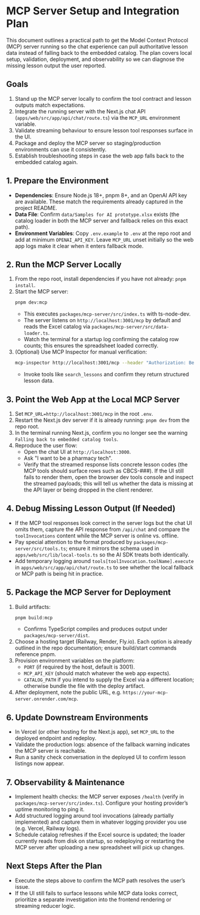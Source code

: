 # MCP Server Setup and Integration Plan

This document outlines a practical path to get the Model Context Protocol (MCP) server running so the chat experience can pull authoritative lesson data instead of falling back to the embedded catalog. The plan covers local setup, validation, deployment, and observability so we can diagnose the missing lesson output the user reported.

## Goals

1. Stand up the MCP server locally to confirm the tool contract and lesson outputs match expectations.
2. Integrate the running server with the Next.js chat API (`apps/web/src/app/api/chat/route.ts`) via the `MCP_URL` environment variable.
3. Validate streaming behaviour to ensure lesson tool responses surface in the UI.
4. Package and deploy the MCP server so staging/production environments can use it consistently.
5. Establish troubleshooting steps in case the web app falls back to the embedded catalog again.

## 1. Prepare the Environment

- **Dependencies**: Ensure Node.js 18+, pnpm 8+, and an OpenAI API key are available. These match the requirements already captured in the project README.
- **Data File**: Confirm `data/Samples for AI prototype.xlsx` exists (the catalog loader in both the MCP server and fallback relies on this exact path).
- **Environment Variables**: Copy `.env.example` to `.env` at the repo root and add at minimum `OPENAI_API_KEY`. Leave `MCP_URL` unset initially so the web app logs make it clear when it enters fallback mode.

## 2. Run the MCP Server Locally

1. From the repo root, install dependencies if you have not already: `pnpm install`.
2. Start the MCP server:
   ```bash
   pnpm dev:mcp
   ```
   - This executes `packages/mcp-server/src/index.ts` with ts-node-dev.
   - The server listens on `http://localhost:3001/mcp` by default and reads the Excel catalog via `packages/mcp-server/src/data-loader.ts`.
   - Watch the terminal for a startup log confirming the catalog row counts; this ensures the spreadsheet loaded correctly.
3. (Optional) Use MCP Inspector for manual verification:
   ```bash
   mcp-inspector http://localhost:3001/mcp --header "Authorization: Bearer dev-secret-key"
   ```
   - Invoke tools like `search_lessons` and confirm they return structured lesson data.

## 3. Point the Web App at the Local MCP Server

1. Set `MCP_URL=http://localhost:3001/mcp` in the root `.env`.
2. Restart the Next.js dev server if it is already running: `pnpm dev` from the repo root.
3. In the terminal running Next.js, confirm you no longer see the warning `Falling back to embedded catalog tools`.
4. Reproduce the user flow:
   - Open the chat UI at `http://localhost:3000`.
   - Ask "I want to be a pharmacy tech".
   - Verify that the streamed response lists concrete lesson codes (the MCP tools should surface rows such as CBCS-###). If the UI still fails to render them, open the browser dev tools console and inspect the streamed payloads; this will tell us whether the data is missing at the API layer or being dropped in the client renderer.

## 4. Debug Missing Lesson Output (If Needed)

- If the MCP tool responses look correct in the server logs but the chat UI omits them, capture the API response from `/api/chat` and compare the `toolInvocations` content while the MCP server is online vs. offline.
- Pay special attention to the format produced by `packages/mcp-server/src/tools.ts`; ensure it mirrors the schema used in `apps/web/src/lib/local-tools.ts` so the AI SDK treats both identically.
- Add temporary logging around `tools[toolInvocation.toolName].execute` in `apps/web/src/app/api/chat/route.ts` to see whether the local fallback or MCP path is being hit in practice.

## 5. Package the MCP Server for Deployment

1. Build artifacts:
   ```bash
   pnpm build:mcp
   ```
   - Confirms TypeScript compiles and produces output under `packages/mcp-server/dist`.
2. Choose a hosting target (Railway, Render, Fly.io). Each option is already outlined in the repo documentation; ensure build/start commands reference pnpm.
3. Provision environment variables on the platform:
   - `PORT` (if required by the host, default is 3001).
   - `MCP_API_KEY` (should match whatever the web app expects).
   - `CATALOG_PATH` if you intend to supply the Excel via a different location; otherwise bundle the file with the deploy artifact.
4. After deployment, note the public URL, e.g. `https://your-mcp-server.onrender.com/mcp`.

## 6. Update Downstream Environments

- In Vercel (or other hosting for the Next.js app), set `MCP_URL` to the deployed endpoint and redeploy.
- Validate the production logs: absence of the fallback warning indicates the MCP server is reachable.
- Run a sanity check conversation in the deployed UI to confirm lesson listings now appear.

## 7. Observability & Maintenance

- Implement health checks: the MCP server exposes `/health` (verify in `packages/mcp-server/src/index.ts`). Configure your hosting provider’s uptime monitoring to ping it.
- Add structured logging around tool invocations (already partially implemented) and capture them in whatever logging provider you use (e.g. Vercel, Railway logs).
- Schedule catalog refreshes if the Excel source is updated; the loader currently reads from disk on startup, so redeploying or restarting the MCP server after uploading a new spreadsheet will pick up changes.

## Next Steps After the Plan

- Execute the steps above to confirm the MCP path resolves the user’s issue.
- If the UI still fails to surface lessons while MCP data looks correct, prioritize a separate investigation into the frontend rendering or streaming reducer logic.
